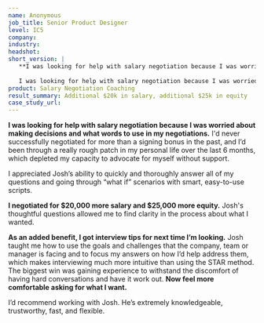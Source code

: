 ```yaml
---
name: Anonymous 
job_title: Senior Product Designer
level: IC5
company: 
industry:
headshot:
short_version: |
   **I was looking for help with salary negotiation because I was worried about making decisions and what words to use in my negotiations.** I’ve been through a really rough patch over the last 6 months and it’s depleted my capacity to make tough calls.  
   
   I was looking for help with salary negotiation because I was worried about making decisions and what words to use in my negotiations. **I negotiated for $20,000 more salary and $25,000 more equity.** As an added benefit, I got interview tips for next time I’m looking.
product: Salary Negotiation Coaching
result_summary: Additional $20k in salary, additional $25k in equity 
case_study_url:
---
```

**I was looking for help with salary negotiation because I was worried about making decisions and what words to use in my negotiations.** I'd never successfully negotiated for more than a signing bonus in the past, and I’d been through a really rough patch in my personal life over the last 6 months, which depleted my capacity to advocate for myself without support. 

I appreciated Josh’s ability to quickly and thoroughly answer all of my questions and going through “what if” scenarios with smart, easy-to-use scripts.

**I negotiated for $20,000 more salary and $25,000 more equity.** Josh's thoughtful questions allowed me to find clarity in the process about what I wanted.

**As an added benefit, I got interview tips for next time I’m looking.** Josh taught me how to use the goals and challenges that the company, team or manager is facing and to focus my answers on how I’d help address them, which makes interviewing much more intuitive than using the STAR method. The biggest win was gaining experience to withstand the discomfort of having hard conversations and have it work out. **Now feel more comfortable asking for what I want.**

I’d recommend working with Josh. He’s extremely knowledgeable, trustworthy, fast, and flexible.